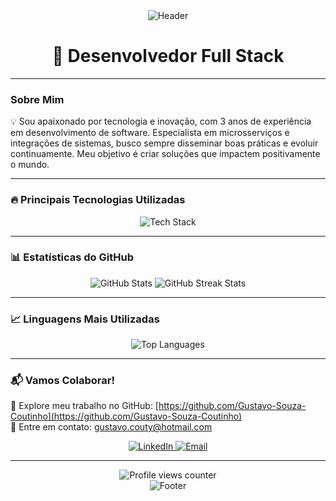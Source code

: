 <div align="center">
  <img src="https://capsule-render.vercel.app/api?type=waving&color=0:1D2671,100:C33764&height=200&section=header&text=Gustavo%20Coutinho&fontSize=50&fontAlignY=35&animation=fadeIn" alt="Header"/>
</div>

<h1 align="center">🚀 Desenvolvedor Full Stack </h1>

---

### Sobre Mim

💡 Sou apaixonado por tecnologia e inovação, com 3 anos de experiência em desenvolvimento de software. Especialista em microsserviços e integrações de sistemas, busco sempre disseminar boas práticas e evoluir continuamente. Meu objetivo é criar soluções que impactem positivamente o mundo.

---

### 🔥 Principais Tecnologias Utilizadas

<div align="center">
  <img src="https://skillicons.dev/icons?i=spring,flutter,git,c,cpp,python" alt="Tech Stack"/>
</div>

---

### 📊 Estatísticas do GitHub

<div align="center">
  <img src="https://github-readme-stats.vercel.app/api?username=Gustavo-Souza-Coutinho&show_icons=true&theme=radical&hide_title=true" alt="GitHub Stats"/>
  <img src="https://github-readme-streak-stats.herokuapp.com/?user=Gustavo-Souza-Coutinho&theme=radical" alt="GitHub Streak Stats"/>
</div>

---

### 📈 Linguagens Mais Utilizadas

<div align="center">
  <img src="https://github-readme-stats.vercel.app/api/top-langs/?username=Gustavo-Souza-Coutinho&layout=compact&theme=radical" alt="Top Languages"/>
</div>

---

### 📬 Vamos Colaborar!

💼 Explore meu trabalho no GitHub: [https://github.com/Gustavo-Souza-Coutinho](https://github.com/Gustavo-Souza-Coutinho)  
📧 Entre em contato: gustavo.couty@hotmail.com  

<div align="center">
  <a href="https://www.linkedin.com/in/gustavo-coutinho-35b7b8239/" target="_blank">
    <img src="https://img.shields.io/badge/LinkedIn-0077B5?style=for-the-badge&logo=linkedin&logoColor=white" alt="LinkedIn"/>
  </a>
  <a href="mailto:gustavo.couty@hotmail.com" target="_blank">
    <img src="https://img.shields.io/badge/Email-D14836?style=for-the-badge&logo=gmail&logoColor=white" alt="Email"/>
  </a>
</div>

---

<div align="center">
  <img src="https://komarev.com/ghpvc/?username=Gustavo-Souza-Coutinho&label=PROFILE+VIEWS&color=F7B801&style=for-the-badge" alt="Profile views counter"/>
</div>

<div align="center">
  <img src="https://capsule-render.vercel.app/api?type=waving&color=0:C33764,100:1D2671&height=100&section=footer&animation=fadeIn" alt="Footer"/>
</div>
